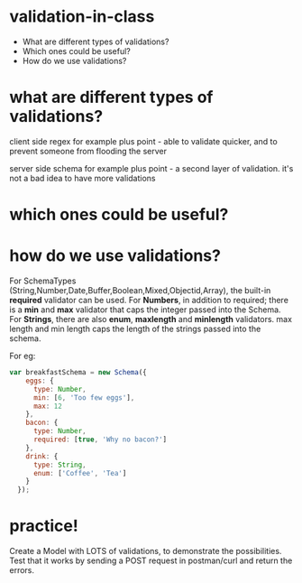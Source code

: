 # validation-in-class
* What are different types of validations?
* Which ones could be useful?
* How do we use validations?

# what are different types of validations?
client side
 regex for example
 plus point - able to validate quicker, and to prevent someone from flooding the server

server side
 schema for example
 plus point - a second layer of validation. it's not a bad idea to have more validations

# which ones could be useful?

# how do we use validations?
For SchemaTypes (String,Number,Date,Buffer,Boolean,Mixed,Objectid,Array), the built-in **required** validator can be used.
For **Numbers**, in addition to required; there is a **min** and **max** validator that caps the integer passed into the Schema.
For **Strings**, there are also  **enum**, **maxlength** and **minlength** validators.
max length and min length caps the length of the strings passed into the schema.

For eg:
```js
var breakfastSchema = new Schema({
    eggs: {
      type: Number,
      min: [6, 'Too few eggs'],
      max: 12
    },
    bacon: {
      type: Number,
      required: [true, 'Why no bacon?']
    },
    drink: {
      type: String,
      enum: ['Coffee', 'Tea']
    }
  });
```
# practice!
Create a Model with LOTS of validations, to demonstrate the possibilities. Test that it works by sending a POST request in postman/curl and return the errors.
